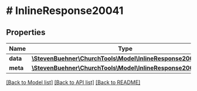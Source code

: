 # # InlineResponse20041

## Properties

Name | Type | Description | Notes
------------ | ------------- | ------------- | -------------
**data** | [**\StevenBuehner\ChurchTools\Model\InlineResponse20041Data[]**](InlineResponse20041Data.md) |  | [optional]
**meta** | [**\StevenBuehner\ChurchTools\Model\InlineResponse2002Meta**](InlineResponse2002Meta.md) |  | [optional]

[[Back to Model list]](../../README.md#models) [[Back to API list]](../../README.md#endpoints) [[Back to README]](../../README.md)
